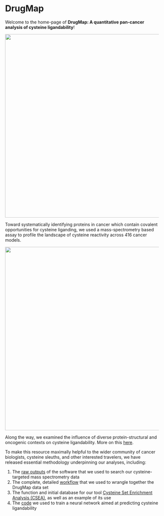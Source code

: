 # DrugMap

Welcome to the home-page of **DrugMap: A quantitative pan-cancer analysis of cysteine ligandability**!  


<p align="center">
  <img src="https://github.com/bplab-compbio/DrugMap/blob/main/src/images/circos.png" width="700" height="600">
</p>

Toward systematically identifying proteins in cancer which contain covalent opportunities for cysteine liganding, we used a mass-spectrometry based assay to profile the landscape of cysteine reactivity across 416 cancer models. 

<p align="center">
  <img src="https://github.com/bplab-compbio/DrugMap/blob/main/src/images/cysteine.architecture.png"  width="600" height="600">
</p>

Along the way, we examined the influence of diverse protein-structural and oncogenic contexts on cysteine ligandability. More on this [here](https://www.cell.com/cell/abstract/S0092-8674(24)00318-0#secsectitle0020).

To make this resource maximally helpful to the wider community of cancer biologists, cysteine sleuths, and other interested travelers, we have released essential methodology underpinning our analyses, including:

1. The [raw outputs](https://github.com/bplab-compbio/DrugMap/tree/main/Data) of the software that we used to search our cysteine-targeted mass spectrometry data
2. The complete, detailed [workflow](https://github.com/bplab-compbio/DrugMap/blob/main/src/misc/wrangle.m) that we used to wrangle together the DrugMap data set
3. The function and initial database for our tool [Cysteine Set Enrichment Analysis (CSEA)](https://github.com/bplab-compbio/DrugMap/tree/main/CSEA), as well as an example of its use
4. The [code](https://github.com/bplab-compbio/DrugMap/tree/main/src/neuralnet) we used to train a neural network aimed at predicting cysteine ligandability
